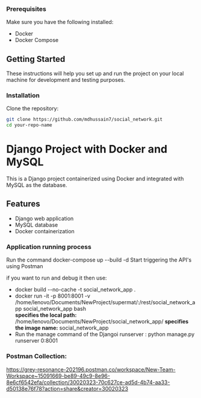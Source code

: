 ### Prerequisites

Make sure you have the following installed:

- Docker
- Docker Compose

## Getting Started

These instructions will help you set up and run the project on your local machine for development and testing purposes.

### Installation

Clone the repository:

```bash
git clone https://github.com/mdhussain7/social_network.git
cd your-repo-name
```

# Django Project with Docker and MySQL

This is a Django project containerized using Docker and integrated with MySQL as the database.

## Features

- Django web application
- MySQL database
- Docker containerization

### Application running process

Run the command docker-compose up --build -d
Start triggering the API's using Postman

if you want to run and debug it then use:
  - docker build --no-cache -t social_network_app .
  - docker run -it -p 8001:8001 -v /home/lenovo/Documents/NewProject/supermat/:/rest/social_network_app social_network_app bash   
         **specifies the local path:** /home/lenovo/Documents/NewProject/social_network_app/ 
         **specifies the image name:**  social_network_app
  - Run the manage command of the Djangoi runserver : python manage.py runserver 0:8001

### Postman Collection:
https://grey-resonance-202196.postman.co/workspace/New-Team-Workspace~15091669-be89-49c9-8e96-8e6cf6542efa/collection/30020323-70c627ce-ad5d-4b74-aa33-d50138e76f78?action=share&creator=30020323
